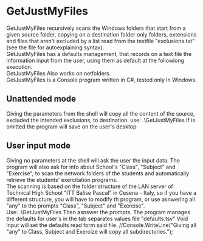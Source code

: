 # GetJustMyFiles
GetJustMyFiles recursively scans the Windows folders that start from a given source folder, copying on a destination folder only folders, extensions and files that aren't excluded by a list read from the textfile "exclusions.txt" (see the file for autoexplaining syntax).  
GetJustMyFiles has a defaults management, that records on a text file the information input from the user, using them as default at the followiong execution.  
GetJustMyFiles Also works on netfolders.  
GetJustMyFiles is a Console program written in C#, tested only in Windows.  

## Unattended mode
Giving the parameters from the shell will copy all the content of the source, excluded the intended exclusions, to destination. 
use: 
.\GetJustMyFiles <Source initial folder> <Destination folder>
If <Destination folder> is omitted the program will save on the user's desktop

## User input mode
Giving no parameters at the shell will ask the user the input data.
The program will also ask for info about School's "Class", "Subject" and "Exercise", to scan the network folders of the students and automatically retrieve the students' exercitation programs.   
The scanning is based on the folder structure of the LAN server of Technical High School "ITT Balise Pascal" in Cesena - Italy, so if you have a different structure, you will have to modify th program, or use asnwering all "any" to the prompts "Class", "Subject" and "Exercise".  
Use:
.\GetJustMyFiles
Then asnswer the prompts. 
The program manages the defaults for user's in the tab separates values file "defaults.tsv"
Void input will set the defaults read form said file. 
                //Console.WriteLine("Giving all \"any\" to Class, Subject and Exercize will copy all subdirectories.");


